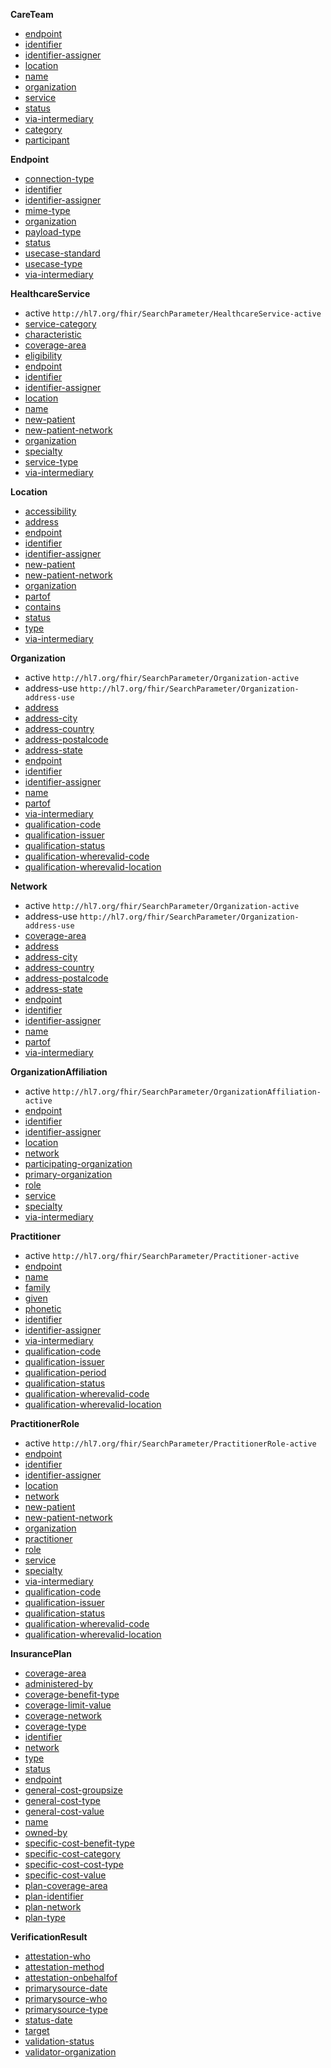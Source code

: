 
**CareTeam**

- [endpoint](SearchParameter-careteam-endpoint.html)
- [identifier](SearchParameter-careteam-identifier.html)
- [identifier-assigner](SearchParameter-careteam-identifier-assigner.html)
- [location](SearchParameter-careteam-location.html)
- [name](SearchParameter-careteam-name.html)
- [organization](SearchParameter-careteam-organization.html)
- [service](SearchParameter-careteam-service.html)
- [status](SearchParameter-careteam-status.html)
- [via-intermediary](SearchParameter-careteam-via-intermediary.html)
- [category](SearchParameter-careteam-category.html)
- [participant](SearchParameter-careteam-participant.html)

**Endpoint**

- [connection-type](SearchParameter-endpoint-connection-type.html)
- [identifier](SearchParameter-endpoint-identifier.html)
- [identifier-assigner](SearchParameter-endpoint-identifier-assigner.html)
- [mime-type](SearchParameter-endpoint-mime-type.html)
- [organization](SearchParameter-endpoint-organization.html)
- [payload-type](SearchParameter-endpoint-payload-type.html)
- [status](SearchParameter-endpoint-status.html)
- [usecase-standard](SearchParameter-endpoint-usecase-standard.html)
- [usecase-type](SearchParameter-endpoint-usecase-type.html)
- [via-intermediary](SearchParameter-endpoint-via-intermediary.html)

**HealthcareService**

- active `http://hl7.org/fhir/SearchParameter/HealthcareService-active`
- [service-category](SearchParameter-healthcareservice-service-category.html)
- [characteristic](SearchParameter-healthcareservice-characteristic.html)
- [coverage-area](SearchParameter-healthcareservice-coverage-area.html)
- [eligibility](SearchParameter-healthcareservice-eligibility.html)
- [endpoint](SearchParameter-healthcareservice-endpoint.html)
- [identifier](SearchParameter-healthcareservice-identifier.html)
- [identifier-assigner](SearchParameter-healthcareservice-identifier-assigner.html)
- [location](SearchParameter-healthcareservice-location.html)
- [name](SearchParameter-healthcareservice-name.html)
- [new-patient](SearchParameter-healthcareservice-new-patient.html)
- [new-patient-network](SearchParameter-healthcareservice-new-patient-network.html)
- [organization](SearchParameter-healthcareservice-organization.html)
- [specialty](SearchParameter-healthcareservice-specialty.html)
- [service-type](SearchParameter-healthcareservice-service-type.html)
- [via-intermediary](SearchParameter-healthcareservice-via-intermediary.html)

**Location**

- [accessibility](SearchParameter-location-accessibility.html)
- [address](SearchParameter-location-address.html)
- [endpoint](SearchParameter-location-endpoint.html)
- [identifier](SearchParameter-location-identifier.html)
- [identifier-assigner](SearchParameter-location-identifier-assigner.html)
- [new-patient](SearchParameter-location-new-patient.html)
- [new-patient-network](SearchParameter-location-new-patient-network.html)
- [organization](SearchParameter-location-organization.html)
- [partof](SearchParameter-location-partof.html)
- [contains](SearchParameter-location-contains.html)
- [status](SearchParameter-location-status.html)
- [type](SearchParameter-location-type.html)
- [via-intermediary](SearchParameter-location-via-intermediary.html)

**Organization**

- active `http://hl7.org/fhir/SearchParameter/Organization-active`
- address-use `http://hl7.org/fhir/SearchParameter/Organization-address-use`
- [address](SearchParameter-organization-address.html)
- [address-city](SearchParameter-organization-address-city.html)
- [address-country](SearchParameter-organization-address-country.html)
- [address-postalcode](SearchParameter-organization-address-postalcode.html)
- [address-state](SearchParameter-organization-address-state.html)
- [endpoint](SearchParameter-organization-endpoint.html)
- [identifier](SearchParameter-organization-identifier.html)
- [identifier-assigner](SearchParameter-organization-identifier-assigner.html)
- [name](SearchParameter-organization-name.html)
- [partof](SearchParameter-organization-partof.html)
- [via-intermediary](SearchParameter-organization-via-intermediary.html)
- [qualification-code](SearchParameter-organization-qualification-code.html)
- [qualification-issuer](SearchParameter-organization-qualification-issuer.html)
- [qualification-status](SearchParameter-organization-qualification-status.html)
- [qualification-wherevalid-code](SearchParameter-organization-qualification-wherevalid-code.html)
- [qualification-wherevalid-location](SearchParameter-organization-qualification-wherevalid-location.html)

**Network**

- active `http://hl7.org/fhir/SearchParameter/Organization-active`
- address-use `http://hl7.org/fhir/SearchParameter/Organization-address-use`
- [coverage-area](SearchParameter-organization-coverage-area.html)
- [address](SearchParameter-organization-address.html)
- [address-city](SearchParameter-organization-address-city.html)
- [address-country](SearchParameter-organization-address-country.html)
- [address-postalcode](SearchParameter-organization-address-postalcode.html)
- [address-state](SearchParameter-organization-address-state.html)
- [endpoint](SearchParameter-organization-endpoint.html)
- [identifier](SearchParameter-organization-identifier.html)
- [identifier-assigner](SearchParameter-organization-identifier-assigner.html)
- [name](SearchParameter-organization-name.html)
- [partof](SearchParameter-organization-partof.html)
- [via-intermediary](SearchParameter-organization-via-intermediary.html)

**OrganizationAffiliation**

- active `http://hl7.org/fhir/SearchParameter/OrganizationAffiliation-active`
- [endpoint](SearchParameter-organizationaffiliation-endpoint.html)
- [identifier](SearchParameter-organizationaffiliation-identifier.html)
- [identifier-assigner](SearchParameter-organizationaffiliation-identifier-assigner.html)
- [location](SearchParameter-organizationaffiliation-location.html)
- [network](SearchParameter-organizationaffiliation-network.html)
- [participating-organization](SearchParameter-organizationaffiliation-participating-organization.html)
- [primary-organization](SearchParameter-organizationaffiliation-primary-organization.html)
- [role](SearchParameter-organizationaffiliation-role.html)
- [service](SearchParameter-organizationaffiliation-service.html)
- [specialty](SearchParameter-organizationaffiliation-specialty.html)
- [via-intermediary](SearchParameter-organizationaffiliation-via-intermediary.html)

**Practitioner**

- active `http://hl7.org/fhir/SearchParameter/Practitioner-active`
- [endpoint](SearchParameter-practitioner-endpoint.html)
- [name](SearchParameter-practitioner-name.html)
- [family](SearchParameter-practitioner-family-name.html)
- [given](SearchParameter-practitioner-given-name.html)
- [phonetic](SearchParameter-practitioner-phonetic.html)
- [identifier](SearchParameter-practitioner-identifier.html)
- [identifier-assigner](SearchParameter-practitioner-identifier-assigner.html)
- [via-intermediary](SearchParameter-practitioner-via-intermediary.html)
- [qualification-code](SearchParameter-practitioner-qualification-code.html)
- [qualification-issuer](SearchParameter-practitioner-qualification-issuer.html)
- [qualification-period](SearchParameter-practitioner-qualification-period.html)
- [qualification-status](SearchParameter-practitioner-qualification-status.html)
- [qualification-wherevalid-code](SearchParameter-practitioner-qualification-wherevalid-code.html)
- [qualification-wherevalid-location](SearchParameter-practitioner-qualification-wherevalid-location.html)

**PractitionerRole**

- active `http://hl7.org/fhir/SearchParameter/PractitionerRole-active`
- [endpoint](SearchParameter-practitionerrole-endpoint.html)
- [identifier](SearchParameter-practitionerrole-identifier.html)
- [identifier-assigner](SearchParameter-practitionerrole-identifier-assigner.html)
- [location](SearchParameter-practitionerrole-location.html)
- [network](SearchParameter-practitionerrole-network.html)
- [new-patient](SearchParameter-practitionerrole-new-patient.html)
- [new-patient-network](SearchParameter-practitionerrole-new-patient-network.html)
- [organization](SearchParameter-practitionerrole-organization.html)
- [practitioner](SearchParameter-practitionerrole-practitioner.html)
- [role](SearchParameter-practitionerrole-role.html)
- [service](SearchParameter-practitionerrole-service.html)
- [specialty](SearchParameter-practitionerrole-specialty.html)
- [via-intermediary](SearchParameter-practitionerrole-via-intermediary.html)
- [qualification-code](SearchParameter-practitionerrole-qualification-code.html)
- [qualification-issuer](SearchParameter-practitionerrole-qualification-issuer.html)
- [qualification-status](SearchParameter-practitionerrole-qualification-status.html)
- [qualification-wherevalid-code](SearchParameter-practitionerrole-qualification-wherevalid-code.html)
- [qualification-wherevalid-location](SearchParameter-practitionerrole-qualification-wherevalid-location.html)

**InsurancePlan**

- [coverage-area](SearchParameter-insuranceplan-coverage-area.html)
- [administered-by](SearchParameter-insuranceplan-administered-by.html)
- [coverage-benefit-type](SearchParameter-insuranceplan-coverage-benefit-type.html)
- [coverage-limit-value](SearchParameter-insuranceplan-coverage-limit-value.html)
- [coverage-network](SearchParameter-insuranceplan-coverage-network.html)
- [coverage-type](SearchParameter-insuranceplan-coverage-type.html)
- [identifier](SearchParameter-insuranceplan-identifier.html)
- [network](SearchParameter-insuranceplan-network.html)
- [type](SearchParameter-insuranceplan-type.html)
- [status](SearchParameter-insuranceplan-status.html)
- [endpoint](SearchParameter-insuranceplan-endpoint.html)
- [general-cost-groupsize](SearchParameter-insuranceplan-general-cost-groupsize.html)
- [general-cost-type](SearchParameter-insuranceplan-general-cost-type.html)
- [general-cost-value](SearchParameter-insuranceplan-general-cost-value.html)
- [name](SearchParameter-insuranceplan-name.html)
- [owned-by](SearchParameter-insuranceplan-owned-by.html)
- [specific-cost-benefit-type](SearchParameter-insuranceplan-specific-cost-benefit-type.html)
- [specific-cost-category](SearchParameter-insuranceplan-specific-cost-category.html)
- [specific-cost-cost-type](SearchParameter-insuranceplan-specific-cost-cost-type.html)
- [specific-cost-value](SearchParameter-insuranceplan-specific-cost-value.html)
- [plan-coverage-area](SearchParameter-insuranceplan-plan-coverage-area.html)
- [plan-identifier](SearchParameter-insuranceplan-plan-identifier.html)
- [plan-network](SearchParameter-insuranceplan-plan-network.html)
- [plan-type](SearchParameter-insuranceplan-plan-type.html)

**VerificationResult**

- [attestation-who](SearchParameter-verificationresult-attestation-who.html)
- [attestation-method](SearchParameter-verificationresult-attestation-method.html)
- [attestation-onbehalfof](SearchParameter-verificationresult-attestation-onbehalfof.html)
- [primarysource-date](SearchParameter-verificationresult-primarysource-date.html)
- [primarysource-who](SearchParameter-verificationresult-primarysource-who.html)
- [primarysource-type](SearchParameter-verificationresult-primarysource-type.html)
- [status-date](SearchParameter-verificationresult-status-date.html)
- [target](SearchParameter-verificationresult-target.html)
- [validation-status](SearchParameter-verificationresult-validation-status.html)
- [validator-organization](SearchParameter-verificationresult-validator-organization.html)
